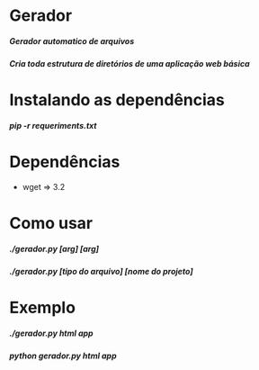 # Gerador
##### Gerador automatico de arquivos
##### Cria toda estrutura de diretórios de uma aplicação web básica

# Instalando as dependências
##### pip -r requeriments.txt

# Dependências
* wget => 3.2

# Como usar
##### ./gerador.py [arg] [arg]
##### ./gerador.py [tipo do arquivo] [nome do projeto]

# Exemplo
##### ./gerador.py html app
##### python gerador.py html app